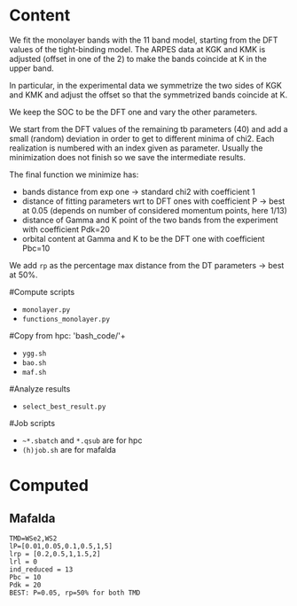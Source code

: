 # Content
We fit the monolayer bands with the 11 band model, starting from the DFT values of the tight-binding model. 
The ARPES data at KGK and KMK is adjusted (offset in one of the 2) to make the bands coincide at K in the upper band.

In particular, in the experimental data we symmetrize the two sides of KGK and KMK and adjust the offset so that the symmetrized bands coincide at K.

We keep the SOC to be the DFT one and vary the other parameters.

We start from the DFT values of the remaining tb parameters (40) and add a small (random) deviation in order to get to different minima of chi2. 
Each realization is numbered with an index given as parameter. Usually the minimization does not finish so we save the intermediate results.

The final function we minimize has:
- bands distance from exp one -> standard chi2 with coefficient 1
- distance of fitting parameters wrt to DFT ones with coefficient P -> best at 0.05 (depends on number of considered momentum points, here 1/13)
- distance of Gamma and K point of the two bands from the experiment with coefficient Pdk=20
- orbital content at Gamma and K to be the DFT one with coefficient Pbc=10

We add `rp` as the percentage max distance from the DT parameters -> best at 50%.

#Compute scripts
- `monolayer.py`
- `functions_monolayer.py`

#Copy from hpc: 'bash_code/'+
- `ygg.sh`
- `bao.sh`
- `maf.sh`

#Analyze results
- `select_best_result.py`

#Job scripts
- `~*.sbatch` and `*.qsub` are for hpc
- `(h)job.sh` are for mafalda

# Computed
## Mafalda
    TMD=WSe2,WS2
    lP=[0.01,0.05,0.1,0.5,1,5]
    lrp = [0.2,0.5,1,1.5,2]
    lrl = 0
    ind_reduced = 13
    Pbc = 10
    Pdk = 20
    BEST: P=0.05, rp=50% for both TMD












